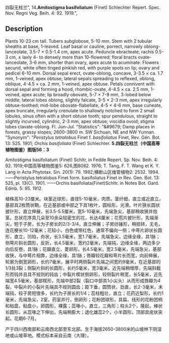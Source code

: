 四裂无柱兰",
14.**Amitostigma basifoliatum** (Finet) Schlechter Repert. Spec. Nov. Regni Veg. Beih. 4: 92. 1919.",

## Description
Plants 10-23 cm tall. Tubers subglobose, 5-10 mm. Stem with 2 tubular sheaths at base, 1-leaved. Leaf basal or cauline, porrect, narrowly oblong-lanceolate, 3.5-7 × 0.5-1.4 cm, apex acute. Peduncle ebracteate; rachis 0.5-3 cm, ± laxly 4- to densely more than 10-flowered; floral bracts ovate-lanceolate, 3-6 mm, shorter than ovary, apex acute to acuminate. Flowers secund, white often tinged pinkish red, with purple spots on lip; ovary and pedicel 6-10 mm. Dorsal sepal erect, ovate-oblong, concave, 3-3.5 × ca. 1.7 mm, 1-veined, apex obtuse; lateral sepals spreading to reflexed, oblong, oblique, 4-4.5 × ca. 2 mm, 1-veined, apex obtuse. Petals connivent with dorsal sepal and forming a hood, rhombic-ovate, 4-4.5 × ca. 2.5 mm, 1-veined, apex acute; lip broadly obovate, 5-7 × 7-9 mm, 3-lobed below middle; lateral lobes oblong, slightly falcate, 3-5 × 2-3 mm, apex irregularly obtuse-toothed; mid-lobe obovate-flabellate, 4-5 × 4-6 mm, base cuneate, apex truncate, irregularly crenulate to shallowly notched to form 2 small lobules, sinus often with a short obtuse tooth; spur pendulous, straight to slightly incurved, cylindric, 2-3 mm, apex obtuse; viscidia ovoid; stigma lobes clavate-oblong. Fl. Jun-Jul.
  "Statistics": "&amp;#9679; Damp places in forests, grassy slopes; 2600-3800 m. SW Sichuan, NE and NW Yunnan.
  "Synonym": "*Peristylus tetralobus* Finet f. *basifoliatus* Finet, Rev. Gén. Bot. 13: 525. 1901; *Orchis basifoliata* (Finet) Schlechter.
**5.四裂无柱兰（中国高等植物图鉴）图版56：3**

Amitostigma basifoliatum (Finet) Schltr, in Fedde Repert. Sp. Nov. Beih. 4: 92. 1919;中国高等植物图鉴5: 626,图8082. 1976; T. Tang, F. T. Wang et K. Y. Lang in Acta Phytotax. Sin. 20(1): 79. 1982;横断山区维管植物2: 2532. 1994.——Peristylus tetralobus Finet form. basifoliatus Finet in Rev. Gen. Bot. 13: 525, pl. 13(C). 1901. ——Orchis basifoliata(Finet)Schltr. in Notes Bot. Gard. Edinb. 5: 95. 1912.

植株高10-23厘米。块茎近球形，直径5-10毫米，肉质。茎纤细，直立或近直立，基部具2枚筒状鞘，在近基部或中部之下具1枚叶，圆柱形，光滑。叶片狭长圆状披针形，直立伸展，长3.5-5.5厘米，宽5-10毫米，先端急尖，基部稍收狭并抱茎。总状花序具几朵至10余朵较密生的花，长达4厘米；花苞片披针形，先端渐尖，短于子房，长为子房长的2/3-3/4，直立伸展；子房纺锤形，稍扭转，无毛，连花梗长10-12毫米；花较小，白色或带红色，通常不偏向一侧；中萼片卵状长圆形，直立，凹陷，舟状，长3.5毫米，宽1.7毫米，先端急尖，边缘全缘，具1脉；侧萼片斜长圆形，反折，长4.5毫米，宽约2毫米，先端钝，边缘全缘，两边多少向后反卷，具1脉；花瓣直立，菱卵形，长4.5毫米，宽2.5毫米，先端急尖，基部收狭，与中萼片相靠，边缘全缘，具1脉；唇瓣较花瓣和萼片长而宽，向前伸展，轮廓为倒宽卵形，长约7毫米，展平时两侧裂片先端之间宽约9毫米，在近基部的1/3处3裂；侧裂片斜的长圆形，长约5毫米，宽3毫米，近先端稍增厚，先端斜截形而钝并且具不规则的钝齿；中裂片楔状倒卵形，较侧裂片稍宽，长5毫米，近先端宽4.5毫米，基部楔形，先端中部2裂（裂口中部具1小尖头）从而形成唇瓣为4裂，中裂片的小裂片先端具不规则圆齿；距下垂，圆筒状，劲直，长2-3毫米，末端钝，较子房短很多，长约为子房长的1/4；蕊柱粗壮，直立；花药近梨形，长约1毫米，先端急尖，2室，药室并行，倒卵形；花粉团球形，具扁、线形的花粉团柄和粘盘，粘盘小，卵圆形，裸露；蕊喙小，直立，三角形；柱头2个，隆起，棒状长圆形，从蕊喙之下伸出，先端稍膨大；退化雄蕊2个，小半圆形，顶部具疣状突起。花期6-7月。

产于四川西南部和云南西北部至东北部。生于海拔2650-3800米的山坡林下阴湿地或山坡草地。模式标本采自云南（大理）。
